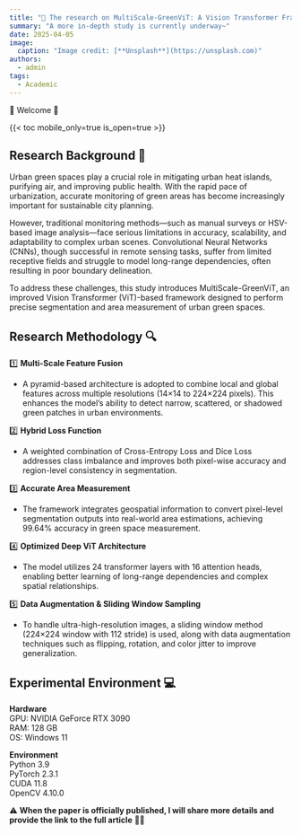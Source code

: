 ```yaml
---
title: "🎉 The research on MultiScale-GreenViT: A Vision Transformer Framework for High-Precision Urban Green Space Segmentation and Quantification has been successfully completed"
summary: "A more in-depth study is currently underway~"
date: 2025-04-05
image:
  caption: "Image credit: [**Unsplash**](https://unsplash.com)"
authors:
  - admin
tags:
  - Academic
---
```



🎉 Welcome 👋

{{< toc mobile_only=true is_open=true >}}

## Research Background 📌 

Urban green spaces play a crucial role in mitigating urban heat islands, purifying air, and improving public health. With the rapid pace of urbanization, accurate monitoring of green areas has become increasingly important for sustainable city planning.

However, traditional monitoring methods—such as manual surveys or HSV-based image analysis—face serious limitations in accuracy, scalability, and adaptability to complex urban scenes. Convolutional Neural Networks (CNNs), though successful in remote sensing tasks, suffer from limited receptive fields and struggle to model long-range dependencies, often resulting in poor boundary delineation.

To address these challenges, this study introduces MultiScale-GreenViT, an improved Vision Transformer (ViT)-based framework designed to perform precise segmentation and area measurement of urban green spaces.

[//]: # ([![The template is mobile first with a responsive design to ensure that your site looks stunning on every device.]&#40;https://raw.githubusercontent.com/wowchemy/wowchemy-hugo-modules/main/starters/academic/preview.png&#41;]&#40;https://hugoblox.com&#41;)

## Research Methodology 🔍

1️⃣ **Multi-Scale Feature Fusion**
- A pyramid-based architecture is adopted to combine local and global features across multiple resolutions (14×14 to 224×224 pixels). This enhances the model’s ability to detect narrow, scattered, or shadowed green patches in urban environments.

2️⃣ **Hybrid Loss Function**
- A weighted combination of Cross-Entropy Loss and Dice Loss addresses class imbalance and improves both pixel-wise accuracy and region-level consistency in segmentation.

3️⃣ **Accurate Area Measurement**
- The framework integrates geospatial information to convert pixel-level segmentation outputs into real-world area estimations, achieving 99.64% accuracy in green space measurement.

4️⃣ **Optimized Deep ViT Architecture**
- The model utilizes 24 transformer layers with 16 attention heads, enabling better learning of long-range dependencies and complex spatial relationships.

5️⃣ **Data Augmentation & Sliding Window Sampling**
- To handle ultra-high-resolution images, a sliding window method (224×224 window with 112 stride) is used, along with data augmentation techniques such as flipping, rotation, and color jitter to improve generalization.

## Experimental Environment 💻

**Hardware**  
  GPU: NVIDIA GeForce RTX 3090  
  RAM: 128 GB  
  OS: Windows 11  

**Environment**  
  Python 3.9  
  PyTorch 2.3.1  
  CUDA 11.8  
  OpenCV 4.10.0  

⚠️ **When the paper is officially published, I will share more details and provide the link to the full article** 🦄✨


